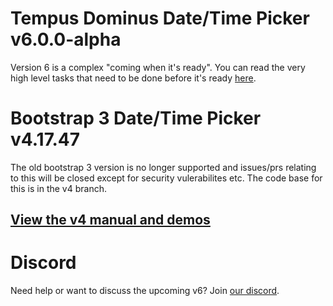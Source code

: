 # Tempus Dominus Date/Time Picker v6.0.0-alpha

Version 6 is a complex "coming when it's ready". You can read the very high level tasks that need to be done before it's ready [here](https://github.com/Eonasdan/bootstrap-datetimepicker/issues/2326).


# Bootstrap 3 Date/Time Picker v4.17.47

The old bootstrap 3 version is no longer supported and issues/prs relating to this will be closed except for security vulerabilites etc. The code base for this is in the v4 branch.

## [View the v4 manual and demos](https://getdatepicker.com/4)

# Discord

Need help or want to discuss the upcoming v6? Join [our discord](https://discord.gg/BHS9jw9YPf).
